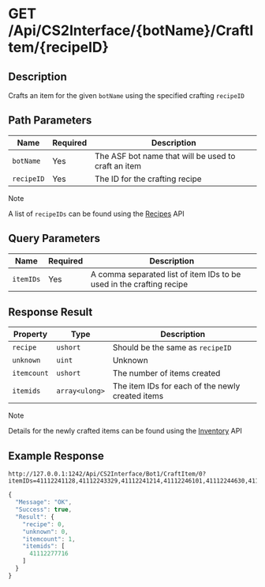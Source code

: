 # GET /Api/CS2Interface/{botName}/CraftItem/{recipeID}

## Description

Crafts an item for the given `botName` using the specified crafting `recipeID`

## Path Parameters

Name | Required | Description
--- | --- | ---
`botName` | Yes | The ASF bot name that will be used to craft an item
`recipeID` | Yes | The ID for the crafting recipe

> [!NOTE]
> A list of `recipeIDs` can be found using the [Recipes](/CS2Interface/IPC/Documentation/Data/Recipes.md) API

## Query Parameters

Name | Required | Description
--- | --- | ---
`itemIDs` | Yes | A comma separated list of item IDs to be used in the crafting recipe

## Response Result

Property | Type | Description
--- | --- | ---
`recipe` | `ushort` | Should be the same as `recipeID`
`unknown` | `uint` | Unknown
`itemcount` | `ushort` | The number of items created
`itemids` | `array<ulong>` | The item IDs for each of the newly created items

> [!NOTE]
> Details for the newly crafted items can be found using the [Inventory](/CS2Interface/IPC/Documentation/Items/Inventory.md) API

## Example Response

```
http://127.0.0.1:1242/Api/CS2Interface/Bot1/CraftItem/0?itemIDs=41112241128,41112243329,41112241214,41112246101,41112244630,41112248299,41112243430,41112247282,41112248426,41112244626
```

```javascript
{
  "Message": "OK",
  "Success": true,
  "Result": {
    "recipe": 0,
    "unknown": 0,
    "itemcount": 1,
    "itemids": [
      41112277716
    ]
  }
}
```
